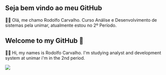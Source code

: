 ## Seja bem vindo ao meu GitHub
 👨‍💻 Olá, me chamo Rodolfo Carvalho. Curso Análise e Desenvolvimento de sistemas pela unimar, atualmente estou no 2º Período.
 
##  Welcome to my GitHub 👋
👨‍💻 Hi, my names is Rodolfo Carvalho. I'm studying analyst and development system at unimar i'm in the 2nd period.


 <a href="https://www.linkedin.com/in/rodolfo-c-923a16210/" target="_blank"><img src="https://img.shields.io/badge/-LinkedIn-%230077B5?style=for-the-badge&logo=linkedin&logoColor=white" target="_blank"></a>
